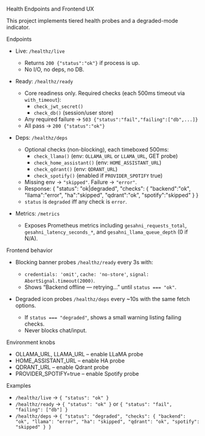 Health Endpoints and Frontend UX

This project implements tiered health probes and a degraded-mode indicator.

Endpoints

- Live: `/healthz/live`
  - Returns `200 {"status":"ok"}` if process is up.
  - No I/O, no deps, no DB.

- Ready: `/healthz/ready`
  - Core readiness only. Required checks (each 500ms timeout via `with_timeout`):
    - `check_jwt_secret()`
    - `check_db()` (session/user store)
  - Any required failure → `503 {"status":"fail","failing":["db",...]}`
  - All pass → `200 {"status":"ok"}`

- Deps: `/healthz/deps`
  - Optional checks (non-blocking), each timeboxed 500ms:
    - `check_llama()` (env: `OLLAMA_URL` or `LLAMA_URL`, GET probe)
    - `check_home_assistant()` (env: `HOME_ASSISTANT_URL`)
    - `check_qdrant()` (env: `QDRANT_URL`)
    - `check_spotify()` (enabled if `PROVIDER_SPOTIFY` true)
  - Missing env → `"skipped"`. Failure → `"error"`.
  - Response:
    {
      "status": "ok|degraded",
      "checks": { "backend":"ok", "llama":"error", "ha":"skipped", "qdrant":"ok", "spotify":"skipped" }
    }
  - `status` is `degraded` iff any check is `error`.

- Metrics: `/metrics`
  - Exposes Prometheus metrics including `gesahni_requests_total`, `gesahni_latency_seconds_*`, and `gesahni_llama_queue_depth` (0 if N/A).

Frontend behavior

- Blocking banner probes `/healthz/ready` every 3s with:
  - `credentials: 'omit'`, `cache: 'no-store'`, `signal: AbortSignal.timeout(2000)`.
  - Shows “Backend offline — retrying…” until `status === "ok"`.

- Degraded icon probes `/healthz/deps` every ~10s with the same fetch options.
  - If `status === "degraded"`, shows a small warning listing failing checks.
  - Never blocks chat/input.

Environment knobs

- OLLAMA_URL, LLAMA_URL – enable LLaMA probe
- HOME_ASSISTANT_URL – enable HA probe
- QDRANT_URL – enable Qdrant probe
- PROVIDER_SPOTIFY=true – enable Spotify probe

Examples

- `/healthz/live` → `{ "status": "ok" }`
- `/healthz/ready` → `{ "status": "ok" }` or `{ "status": "fail", "failing": ["db"] }`
- `/healthz/deps` → `{ "status": "degraded", "checks": { "backend": "ok", "llama": "error", "ha": "skipped", "qdrant": "ok", "spotify": "skipped" } }`


